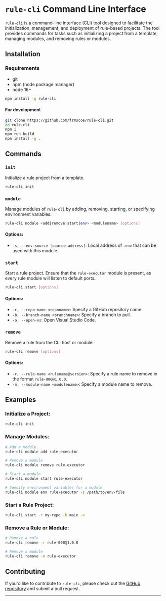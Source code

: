 <!-- SPDX-License-Identifier: Apache-2.0 -->


# `rule-cli` Command Line Interface

`rule-cli` is a command-line interface (CLI) tool designed to facilitate the initialization, management, and deployment of rule-based projects. The tool provides commands for tasks such as initializing a project from a template, managing modules, and removing rules or modules.

## Installation

### Requirements
- git
- npm (node package manager)
- node 16+


```bash
npm install -g rule-cli
```

#### For development
```bash
git clone https://github.com/frmscoe/rule-cli.git
cd rule-cli
npm i
npm run build
npm install -g .
```

## Commands

### `init`

Initialize a rule project from a template.

```bash
rule-cli init
```

### `module`

Manage modules of `rule-cli` by adding, removing, starting, or specifying environment variables.

```bash
rule-cli module <add|remove|start|env> <modulename> [options]
```

#### Options:

- `-s, --env-source [source-address]`: Local address of `.env` that can be used with this module.

### `start`

Start a rule project. Ensure that the `rule-executor` module is present, as every rule module will listen to default ports.

```bash
rule-cli start [options]
```

#### Options:

- `-r, --repo-name <reponame>`: Specify a GitHub repository name.
- `-b, --branch-name <branchname>`: Specify a branch to pull.
- `-o, --open-vs`: Open Visual Studio Code.

### `remove`

Remove a rule from the CLI host or module.

```bash
rule-cli remove [options]
```

#### Options:

- `-r, --rule-name <rulename@version>`: Specify a rule name to remove in the format `rule-000@1.0.0`.
- `-m, --module-name <modulename>`: Specify a module name to remove.

## Examples

### Initialize a Project:

```bash
rule-cli init
```

### Manage Modules:

```bash
# Add a module
rule-cli module add rule-executor

# Remove a module
rule-cli module remove rule-executor

# Start a module
rule-cli module start rule-executor

# Specify environment variables for a module
rule-cli module env rule-executor -s /path/to/env-file
```

### Start a Rule Project:

```bash
rule-cli start -r my-repo -b main -o
```

### Remove a Rule or Module:

```bash
# Remove a rule
rule-cli remove -r rule-000@1.0.0

# Remove a module
rule-cli remove -m rule-executor
```

## Contributing

If you'd like to contribute to `rule-cli`, please check out the [GitHub repository](https://github.com/frmscoe/rule-cli) and submit a pull request.


---

